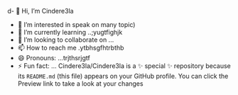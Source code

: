d- 👋 Hi, I’m Cindere3la
- 👀 I’m interested in speak on many topic)
- 🌱 I’m currently learning ..;yugtfighjk
- 💞️ I’m looking to collaborate on ...
- 📫 How to reach me .ytbhsgfhtrbthb
- 😄 Pronouns: ...trjthsrjgtf
- ⚡ Fun fact: ...
Cindere3la/Cindere3la is a ✨ special ✨ repository because its `README.md` (this file) appears on your GitHub profile.
You can click the Preview link to take a look at your changes

